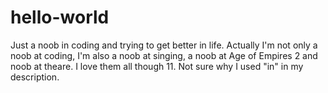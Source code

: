 # hello-world
Just a noob in coding and trying to get better in life.
Actually I'm not only a noob at coding, I'm also a noob at singing, a noob at Age of Empires 2 and noob at theare.
I love them all though 11.
Not sure why I used "in" in my description.
